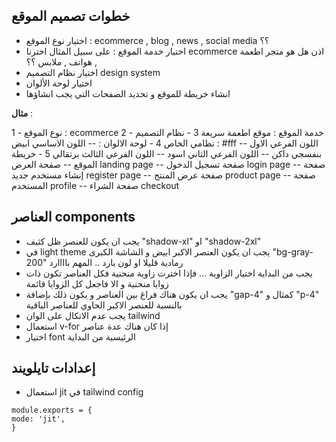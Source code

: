 ## خطوات تصميم الموقع

- اختيار نوع الموقع : ecommerce , blog , news , social media ؟؟
- اختيار خدمة الموقع : على سبيل المثال اخترنا ecommerce اذن هل هو متجر اطعمة , هواتف , ملابس ؟؟
- اختيار نظام التصميم design system
- اختيار لوحة الألوان 
- انشاء خريطة للموقع  و تحديد الصفحات التي يجب انشاؤها

**مثال** : 

1 - نوع الموقع : ecommerce
2 - خدمة الموقع : موقع اطعمة سريعة
3 - نظام التصميم : نظامي الخاص
4 - لوحة الالوان : 
-- اللون الاساسي ابيض #fff
-- اللون الفرعي الاول بنفسجي داكن
-- اللون الفرعي الثاني اسود 
-- اللون الفرعي الثالث برتقالي
5 - خريطة الموقع
-- صفحة العرض landing page
-- صفحة تسجيل الدخول login page
-- صفحة إنشاء مستخدم جديد register page
-- صفحة عرض المنتج product page
-- صفحة المستخدم profile
-- صفحة الشراء checkout

## العناصر components

- يجب ان يكون للعنصر ظل كثيف "shadow-xl" او "shadow-2xl"
- في light theme يجب ان يكون العنصر الاكبر ابيض و الشاشة الكبرى "bg-gray-200" رمادية قليلا او لون بارد .. المهم باااارد
- يجب من البداية اختيار الزاوية ... فإذا اخترت زاوية منحنية فكل العناصر تكون ذات زوايا منحنية و الا فاجعل كل الزوايا قائمة
- يجب ان يكون هناك فراغ بين العناصر و يكون ذلك بإضافة "gap-4" كمثال  و "p-4" بالنسبة للعنصر الاكبر الحاوي للعناصر الباقية
- يجب عدم الاتكال على الوان tailwind 
- استعمال v-for إذا كان هناك عدة عناصر
- اختيار font الرئيسية من البداية

## إعدادات تايلويند

- استعمال jit في tailwind config

```
module.exports = {
mode: 'jit',
}
```

